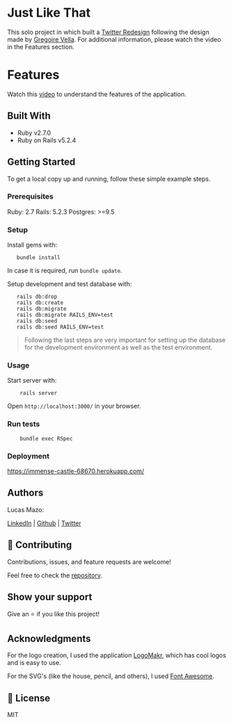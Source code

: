 # Just Like That

This solo project in which built a [Twitter Redesign](https://immense-castle-68670.herokuapp.com/) following the design made by [Gregoire Vella](https://www.behance.net/gallery/14286087/Twitter-Redesign-of-UI-details). For additional information, please watch the video in the Features section.

# Features

Watch this [video](https://www.loom.com/share/c91030a3b281402297240bfbe5cdcf84) to understand the features of the application.

## Built With

- Ruby v2.7.0
- Ruby on Rails v5.2.4

## Getting Started

To get a local copy up and running, follow these simple example steps.

### Prerequisites

Ruby: 2.7
Rails: 5.2.3
Postgres: >=9.5

### Setup

Install gems with:

```
   bundle install
```

In case it is required, run `bundle update`.


Setup development and test database with:

```
   rails db:drop
   rails db:create
   rails db:migrate
   rails db:migrate RAILS_ENV=test
   rails db:seed
   rails db:seed RAILS_ENV=test
```

> Following the last steps are very important for setting up the database for the development environment as well as the test environment.

### Usage

Start server with:

```
    rails server
```

Open `http://localhost:3000/` in your browser.

### Run tests

```
    bundle exec RSpec
```

### Deployment

https://immense-castle-68670.herokuapp.com/

## Authors

Lucas Mazo:

[LinkedIn](https://www.linkedin.com/in/lucas-mazo-meza-55a65b159/) | 
[Github](https://github.com/lucasmazo32) | 
[Twitter](https://twitter.com/lucasmazo32)

## 🤝 Contributing

Contributions, issues, and feature requests are welcome!

Feel free to check the [repository](https://github.com/lucasmazo32/twitter-redesign).

## Show your support

Give an ⭐️ if you like this project!

## Acknowledgments

For the logo creation, I used the application [LogoMakr](https://logomakr.com/), which has cool logos and is easy to use. 

For the SVG's (like the house, pencil, and others), I used [Font Awesome](https://fontawesome.com/).

## 📝 License

MIT
